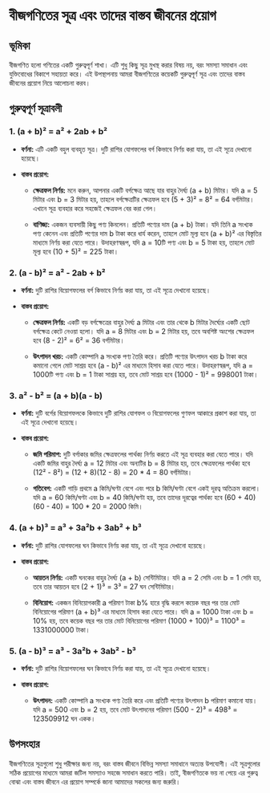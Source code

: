 # বীজগণিতের সূত্র এবং তাদের বাস্তব জীবনের প্রয়োগ

## ভূমিকা

বীজগণিত হলো গণিতের একটি গুরুত্বপূর্ণ শাখা। এটি শুধু কিছু সূত্র মুখস্থ করার বিষয় নয়, বরং সমস্যা সমাধান এবং যুক্তিবোধের বিকাশে সহায়তা করে। এই উপস্থাপনায় আমরা বীজগণিতের কয়েকটি গুরুত্বপূর্ণ সূত্র এবং তাদের বাস্তব জীবনের প্রয়োগ নিয়ে আলোচনা করব।

## গুরুত্বপূর্ণ সূত্রাবলী

### 1. (a + b)² = a² + 2ab + b²

*   **বর্ণনা:** এটি একটি বহুল ব্যবহৃত সূত্র। দুটি রাশির যোগফলের বর্গ কিভাবে নির্ণয় করা যায়, তা এই সূত্রে দেখানো হয়েছে।

*   **বাস্তব প্রয়োগ:**

    *   **ক্ষেত্রফল নির্ণয়:** মনে করুন, আপনার একটি বর্গক্ষেত্র আছে যার বাহুর দৈর্ঘ্য (a + b) মিটার। যদি a = 5 মিটার এবং b = 3 মিটার হয়, তাহলে বর্গক্ষেত্রটির ক্ষেত্রফল হবে (5 + 3)² = 8² = 64 বর্গমিটার। এখানে সূত্র ব্যবহার করে সহজেই ক্ষেত্রফল বের করা গেল।

    *   **বাণিজ্য:** একজন ব্যবসায়ী কিছু পণ্য কিনলেন। প্রতিটি পণ্যের দাম (a + b) টাকা। যদি তিনি a সংখ্যক পণ্য কেনেন এবং প্রতিটি পণ্যের দাম b টাকা করে ধার্য করেন, তাহলে মোট মূল্য হবে (a + b)² এর বিস্তৃতির মাধ্যমে নির্ণয় করা যেতে পারে। উদাহরণস্বরূপ, যদি a = 10টি পণ্য এবং b = 5 টাকা হয়, তাহলে মোট মূল্য হবে (10 + 5)² = 225 টাকা।

### 2. (a - b)² = a² - 2ab + b²

*   **বর্ণনা:** দুটি রাশির বিয়োগফলের বর্গ কিভাবে নির্ণয় করা যায়, তা এই সূত্রে দেখানো হয়েছে।

*   **বাস্তব প্রয়োগ:**

    *   **ক্ষেত্রফল নির্ণয়:** একটি বড় বর্গক্ষেত্রের বাহুর দৈর্ঘ্য a মিটার এবং তার থেকে b মিটার দৈর্ঘ্যের একটি ছোট বর্গক্ষেত্র কেটে নেওয়া হলো। যদি a = 8 মিটার এবং b = 2 মিটার হয়, তবে অবশিষ্ট অংশের ক্ষেত্রফল হবে (8 - 2)² = 6² = 36 বর্গমিটার।

    *   **উৎপাদন খরচ:** একটি কোম্পানি a সংখ্যক পণ্য তৈরি করে। প্রতিটি পণ্যের উৎপাদন খরচ b টাকা করে কমানো গেলে মোট সাশ্রয় হবে (a - b)² এর মাধ্যমে হিসাব করা যেতে পারে। উদাহরণস্বরূপ, যদি a = 1000টি পণ্য এবং b = 1 টাকা সাশ্রয় হয়, তবে মোট সাশ্রয় হবে (1000 - 1)² = 998001 টাকা।

### 3. a² - b² = (a + b)(a - b)

*   **বর্ণনা:** দুটি বর্গের বিয়োগফলকে কিভাবে দুটি রাশির যোগফল ও বিয়োগফলের গুণফল আকারে প্রকাশ করা যায়, তা এই সূত্রে দেখানো হয়েছে।

*   **বাস্তব প্রয়োগ:**

    *   **জমি পরিমাপ:** দুটি বর্গাকার জমির ক্ষেত্রফলের পার্থক্য নির্ণয় করতে এই সূত্র ব্যবহার করা যেতে পারে। যদি একটি জমির বাহুর দৈর্ঘ্য a = 12 মিটার এবং অন্যটির b = 8 মিটার হয়, তবে ক্ষেত্রফলের পার্থক্য হবে (12² - 8²) = (12 + 8)(12 - 8) = 20 * 4 = 80 বর্গমিটার।

    *   **গতিবেগ:** একটি গাড়ি প্রথমে a কিমি/ঘণ্টা বেগে এবং পরে b কিমি/ঘণ্টা বেগে একই দূরত্ব অতিক্রম করলো। যদি a = 60 কিমি/ঘণ্টা এবং b = 40 কিমি/ঘণ্টা হয়, তবে তাদের দূরত্বের পার্থক্য হবে (60 + 40)(60 - 40) = 100 * 20 = 2000 কিমি।

### 4. (a + b)³ = a³ + 3a²b + 3ab² + b³

*   **বর্ণনা:** দুটি রাশির যোগফলের ঘন কিভাবে নির্ণয় করা যায়, তা এই সূত্রে দেখানো হয়েছে।

*   **বাস্তব প্রয়োগ:**

    *   **আয়তন নির্ণয়:** একটি ঘনকের বাহুর দৈর্ঘ্য (a + b) সেন্টিমিটার। যদি a = 2 সেমি এবং b = 1 সেমি হয়, তবে তার আয়তন হবে (2 + 1)³ = 3³ = 27 ঘন সেন্টিমিটার।

    *   **বিনিয়োগ:** একজন বিনিয়োগকারী a পরিমাণ টাকা b% হারে বৃদ্ধি করলে কয়েক বছর পর তার মোট বিনিয়োগের পরিমাণ (a + b)³ এর মাধ্যমে হিসাব করা যেতে পারে। যদি a = 1000 টাকা এবং b = 10% হয়, তবে কয়েক বছর পর তার মোট বিনিয়োগের পরিমাণ (1000 + 100)³ = 1100³ = 1331000000 টাকা।

### 5. (a - b)³ = a³ - 3a²b + 3ab² - b³

*   **বর্ণনা:** দুটি রাশির বিয়োগফলের ঘন কিভাবে নির্ণয় করা যায়, তা এই সূত্রে দেখানো হয়েছে।

*   **বাস্তব প্রয়োগ:**

    *   **উৎপাদন:** একটি কোম্পানি a সংখ্যক পণ্য তৈরি করে এবং প্রতিটি পণ্যের উৎপাদন b পরিমাণ কমানো যায়। যদি a = 500 এবং b = 2 হয়, তবে মোট উৎপাদনের পরিমাণ (500 - 2)³ = 498³ = 123509912 ঘন একক।

## উপসংহার

বীজগণিতের সূত্রগুলো শুধু পরীক্ষার জন্য নয়, বরং বাস্তব জীবনে বিভিন্ন সমস্যা সমাধানে অত্যন্ত উপযোগী। এই সূত্রগুলোর সঠিক প্রয়োগের মাধ্যমে আমরা জটিল সমস্যাও সহজে সমাধান করতে পারি। তাই, বীজগণিতকে ভয় না পেয়ে এর গুরুত্ব বোঝা এবং বাস্তব জীবনে এর প্রয়োগ সম্পর্কে জানা আমাদের সকলের জন্য জরুরি।
